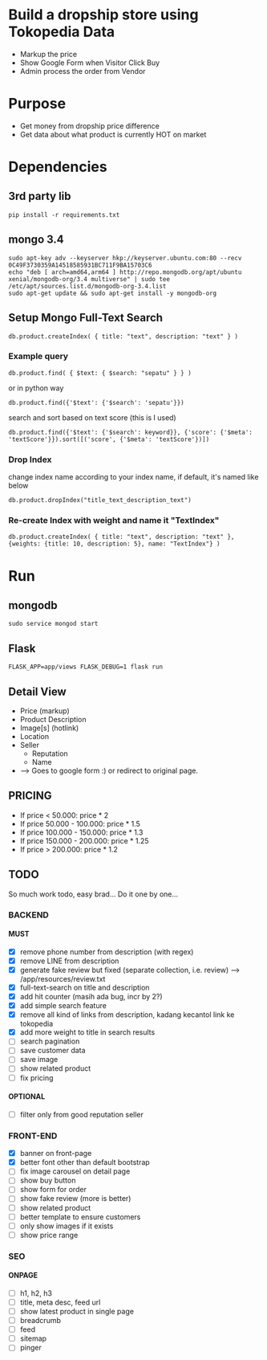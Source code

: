 
# Build a dropship store using Tokopedia Data
- Markup the price
- Show Google Form when Visitor Click Buy
- Admin process the order from Vendor

# Purpose
- Get money from dropship price difference
- Get data about what product is currently HOT on market

# Dependencies

## 3rd party lib
   ```
   pip install -r requirements.txt
   ```
## mongo 3.4
   ```
   sudo apt-key adv --keyserver hkp://keyserver.ubuntu.com:80 --recv 0C49F3730359A14518585931BC711F9BA15703C6
   echo "deb [ arch=amd64,arm64 ] http://repo.mongodb.org/apt/ubuntu xenial/mongodb-org/3.4 multiverse" | sudo tee /etc/apt/sources.list.d/mongodb-org-3.4.list
   sudo apt-get update && sudo apt-get install -y mongodb-org
   ```

## Setup Mongo Full-Text Search
   ```
   db.product.createIndex( { title: "text", description: "text" } )
   ```

### Example query

    db.product.find( { $text: { $search: "sepatu" } } )

or in python way
	
	db.product.find({'$text': {'$search': 'sepatu'}})
	
search and sort based on text score (this is I used)

	db.product.find({'$text': {'$search': keyword}}, {'score': {'$meta': 'textScore'}}).sort([('score', {'$meta': 'textScore'})])

### Drop Index

change index name according to your index name, if default, it's named
like below

	db.product.dropIndex("title_text_description_text")

### Re-create Index with weight and name it "TextIndex"

	db.product.createIndex( { title: "text", description: "text" }, {weights: {title: 10, description: 5}, name: "TextIndex"} )

# Run
## mongodb
   ```
   sudo service mongod start
   ```
## Flask
   ```
   FLASK_APP=app/views FLASK_DEBUG=1 flask run
   ```

## Detail View
- Price (markup)
- Product Description
- Image[s] (hotlink)
- Location
- Seller
  - Reputation
  - Name
- <Buy Now Button> --> Goes to google form :) or redirect to original
  page.

## PRICING
- If price < 50.000: price * 2
- If price 50.000 - 100.000: price * 1.5
- If price 100.000 - 150.000: price * 1.3
- If price 150.000 - 200.000: price * 1.25
- If price > 200.000: price * 1.2

## TODO

So much work todo, easy brad... Do it one by one...

### BACKEND
#### MUST
- [x] remove phone number from description (with regex)
- [x] remove LINE from description
- [x] generate fake review but fixed (separate collection,
  i.e. review) --> /app/resources/review.txt
- [x] full-text-search on title and description
- [x] add hit counter (masih ada bug, incr by 2?)
- [x] add simple search feature
- [x] remove all kind of links from description, kadang kecantol link
  ke tokopedia
- [x] add more weight to title in search results
- [ ] search pagination
- [ ] save customer data
- [ ] save image
- [ ] show related product
- [ ] fix pricing

#### OPTIONAL
- [ ] filter only from good reputation seller

### FRONT-END
- [x] banner on front-page
- [x] better font other than default bootstrap
- [ ] fix image carousel on detail page
- [ ] show buy button
- [ ] show form for order
- [ ] show fake review (more is better)
- [ ] show related product
- [ ] better template to ensure customers
- [ ] only show images if it exists
- [ ] show price range

### SEO
#### ONPAGE
- [ ] h1, h2, h3
- [ ] title, meta desc, feed url
- [ ] show latest product in single page
- [ ] breadcrumb
- [ ] feed
- [ ] sitemap
- [ ] pinger
